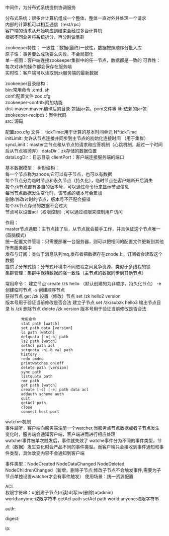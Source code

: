 中间件，为分布式系统提供协调服务

分布式系统：很多台计算机组成一个整体，整体一直对外并处理一个请求  
    内部的计算机可以相互通信（rest/rpc）  
    客户端的请求从开始响应到结束会经过多台计算机  
    根据不同业务将系统拆分，再分别做集群  
    
zookeeper特性：
一致性：数据(最终)一致性，数据按照顺序分批入库  
原子性：事务要么成功要么失败，不会局部化  
单一视图：客户端连接zookeeper集群中的任一节点，数据都是一致的 
可靠性：每次对zk的操作都会保存在服务端  
实时性：客户端可以读取到zk服务端的最新数据 

zookeeper目录结构：  
bin:常用命令 .cmd  .sh  
conf:配置文件  zoo.cfg  
zookeeper-contrib:附加功能  
dist-maven:maven编译后的目录 包括jar包，pom文件等
lib:依赖的jar包
zookeeper-recipes：案例代码  
src: 源码

配置zoo.cfg 文件：
tickTime:用于计算的基本时间单元  N*tickTime  
initLimit: 允许从节点连接并同步到主节点的初始化连接时间 （用于集群）
syncLimit：master主节点和从节点的请求和应答机制（心跳机制，超过一个时间后从节点被抛弃）
dataDir：zk存储的数据位置  
dataLogDir：日志目录
clientPort：客户端连接服务端的端口


基本数据模型：
树形结构：  
每一个节点称为znode,它可以有子节点，也可以有数据    
每个节点分为临时节点和永久节点（持久化），临时节点在客户端断开后消失  
每个zk节点都有各自的版本号，可以通过命令行来显示节点信息    
每当节点数据发生变化时，该节点的版本号会累加  
删除/修改过时的节点，版本号不匹配会报错  
每个zk节点存储的数据不会过大  
节点可以设置acl（权限控制）,可以通过权限来控制用户访问  



作用：  
master节点选取：主节点挂了后，从节点就会接手工作，并且保证这个节点唯一  (首脑模式)  
统一配置文件管理：只需要部署一台服务器，则可以把相同的配置文件更新到其他所有服务器中  
发布与订阅：类似于消息队列mq,发布者把数据存在znode上，订阅者会读取这个数据  
提供了分布式锁：分布式环境中不同进程之间竞争资源，类似于多线程的锁  
集群管理：集群中保持数据的强一致性（主节点的数据同步到其他节点）

常用命令：
建立节点   create /zk  hello   （默认创建的为非顺序，持久化节点）
         -e 创建临时节点
         -s 创建顺序节点     
获得节点  get /zk 
设置（修改）节点 set /zk hello2 version   
        版本号用于验证当前修改是否合法
建立子节点  set /zk/subzk hello3
输出节点目录 ls /zk
删除节点  delete /zk version
        版本号用于验证当前修改是否合法
~~~text
       常用命令
       stat path [watch]
       set path data [version]
       ls path [watch]
       delquota [-n|-b] path
       ls2 path [watch]
       setAcl path acl
       setquota -n|-b val path
       history
       redo cmdno
       printwatches on|off
       delete path [version]
       sync path
       listquota path
       rmr path
       get path [watch]
       create [-s] [-e] path data acl
       addauth scheme auth
       quit
       getAcl path
       close
       connect host:port
~~~  

watcher机制  
事件监听，客户端向服务端注册一个watcher,当服务点节点数据或者子节点发生变化时，服务端会通知客户端，客户端进而进行相应处理  
watcher事件被单次触发后，事件就失效了
watche事件分为不同的事件类型，节点（数据）发生变化时会产品不同的事件类型。而客户端只会接收到事件通知和事件类型，具体改变内容不会通知到客户端


事件类型：NodeCreated  NodeDataChanged  NodeDeleted  NodeChildrenChanged（新增，删除子节点;修改子节点不会触发事件,需要为子节点单独设置watcher才会有事件触发）
使用场景：统一资源配置  

ACL  
权限字符串：c(创建子节点)r(读)d(写)w(删除)a(admin)  
world:anyone:权限字符串
getAcl path 
setAcl path world:anyone:权限字符串

auth:

digest:

ip:


    
